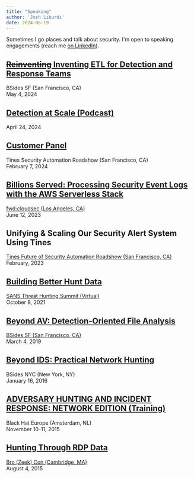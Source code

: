 ```yaml
---
title: "Speaking"
author: 'Josh Liburdi'
date: 2024-06-19
---
```


Sometimes I go places and talk about security. I'm open to speaking engagements (reach me [on LinkedIn](https://www.linkedin.com/in/joshliburdi/)).

<!-- # 2024 -->
## [~~Reinventing~~ Inventing ETL for Detection and Response Teams](/docs/speaking/2024_bsides_sf_reinventing_etl_for_detection_and_response_teams.pdf)
BSides SF (San Francisco, CA)<br>
May 4, 2024

## [Detection at Scale (Podcast)](https://panther.com/resources/podcasts/josh-liburdi-on-brexs-innovative-approach-to-data-quality-in-secops/)
April 24, 2024

## [Customer Panel](https://www.tines.com/blog/security-automation-roadshow-report)
Tines Security Automation Roadshow (San Francisco, CA)<br>
February 7, 2024 

<!-- # 2023 -->
## [Billions Served: Processing Security Event Logs with the AWS Serverless Stack](/docs/speaking/2023_fwdcloudsec_billions_served_processing_security_event_logs_with_the_aws_serverless_stack.pdf)
[fwd:cloudsec (Los Angeles, CA)](https://www.youtube.com/watch?v=x2l-GCFGOcs)<br>
June 12, 2023

## Unifying & Scaling Our Security Alert System Using Tines
[Tines Future of Security Automation Roadshow (San Francisco, CA)](https://www.youtube.com/watch?v=UtwmKJ6n5M4)<br>
February, 2023

<!-- # 2021 -->
## [Building Better Hunt Data](/docs/speaking/2021_sans_threat_hunting_summit_building_better_hunt_data.pdf)
[SANS Threat Hunting Summit (Virtual)](https://www.youtube.com/watch?v=4A8JLV5a2Dw)<br>
October 8, 2021

<!-- # 2019 -->
## [Beyond AV: Detection-Oriented File Analysis](/docs/speaking/2019_bsides_sf_beyond_av_detection_oriented_file_analysis.pdf)
[BSides SF (San Francisco, CA)](https://www.youtube.com/watch?v=j-wjXUs8k1M)<br>
March 4, 2019

<!-- # 2016 -->
## [Beyond IDS: Practical Network Hunting](/docs/speaking/2016_bsides_nyc_beyond_ids_practical_network_hunting.pdf)
BSides NYC (New York, NY)<br>
January 16, 2016

<!-- # 2015 -->
## [ADVERSARY HUNTING AND INCIDENT RESPONSE: NETWORK EDITION (Training)](https://www.blackhat.com/eu-15/training/adversary-hunting-and-incident-response-network-edition.html)
Black Hat Europe (Amsterdam, NL)<br>
November 10-11, 2015

## [Hunting Through RDP Data](/docs/speaking/2015_bro_zeek_con_hunting_through_rdp_data.pdf)
[Bro (Zeek) Con (Cambridge, MA)](https://www.youtube.com/watch?v=mOV_9YMgYZw)<br>
August 4, 2015
